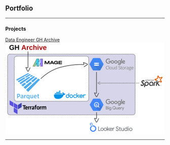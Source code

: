 ## Portfolio

---

### Projects

[Data Engineer GH Archive](https://github.com/AlmudenaZhou/data-engineer-gharchive)
<img src="images/gharchive_fig.png?raw=true"/>

---
